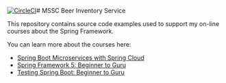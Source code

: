 [![CircleCI](https://dl.circleci.com/status-badge/img/gh/yonatanmengesha/mssc-beer-inventory-service_MS/tree/master.svg?style=svg)](https://dl.circleci.com/status-badge/redirect/gh/yonatanmengesha/mssc-beer-inventory-service_MS/tree/master)# MSSC Beer Inventory Service

This repository contains source code examples used to support my on-line courses about the Spring Framework.

You can learn more about the courses here:
* [Spring Boot Microservices with Spring Cloud](https://www.udemy.com/spring-boot-microservices-with-spring-cloud-beginner-to-guru/?couponCode=GIT_HUB2)
* [Spring Framework 5: Beginner to Guru](https://www.udemy.com/course/spring-framework-5-beginner-to-guru/?couponCode=GITHUB_SFGPETCLINIC)
* [Testing Spring Boot: Beginner to Guru](https://www.udemy.com/testing-spring-boot-beginner-to-guru/?couponCode=GITHUB_REPO_SF5B2G)
